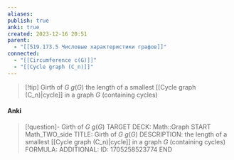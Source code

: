 ```yaml
---
aliases: 
publish: true
anki: true
created: 2023-12-16 20:51
parent:
  - "[[519.173.5 Числовые характеристики графов]]"
connected:
  - "[[Circumference c(G)]]"
  - "[[Cycle graph (C_n)]]"
---
```


> [!tip] Girth of $G$ $g(G)$
> the length of a smallest [[Cycle graph (C_n)|cycle]]  in a graph $G$ (containing cycles)



#### Anki
> [!question]- Girth of $G$ $g(G)$
TARGET DECK: Math::Graph
START
Math_TWO_side
TITLE: Girth of $G$ $g(G)$
DESCRIPTION: the length of a smallest [[Cycle graph (C_n)|cycle]]  in a graph $G$ (containing cycles)
FORMULA: 
ADDITIONAL:
ID: 1705258523774
END









